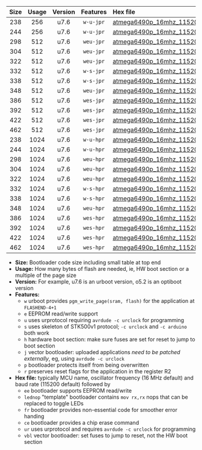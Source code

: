 |Size|Usage|Version|Features|Hex file|
|:-:|:-:|:-:|:-:|:--|
|238|256|u7.6|`w-u-jpr`|[atmega6490p_16mhz_115200bps_ur_vbl.hex](https://raw.githubusercontent.com/stefanrueger/urboot/main/bootloaders/atmega6490p/fcpu_16mhz/115200_bps/atmega6490p_16mhz_115200bps_ur_vbl.hex)|
|244|256|u7.6|`w-u-jpr`|[atmega6490p_16mhz_115200bps_lednop_ur_vbl.hex](https://raw.githubusercontent.com/stefanrueger/urboot/main/bootloaders/atmega6490p/fcpu_16mhz/115200_bps/atmega6490p_16mhz_115200bps_lednop_ur_vbl.hex)|
|298|512|u7.6|`weu-jpr`|[atmega6490p_16mhz_115200bps_ee_ur_vbl.hex](https://raw.githubusercontent.com/stefanrueger/urboot/main/bootloaders/atmega6490p/fcpu_16mhz/115200_bps/atmega6490p_16mhz_115200bps_ee_ur_vbl.hex)|
|304|512|u7.6|`weu-jpr`|[atmega6490p_16mhz_115200bps_ee_lednop_ur_vbl.hex](https://raw.githubusercontent.com/stefanrueger/urboot/main/bootloaders/atmega6490p/fcpu_16mhz/115200_bps/atmega6490p_16mhz_115200bps_ee_lednop_ur_vbl.hex)|
|322|512|u7.6|`weu-jpr`|[atmega6490p_16mhz_115200bps_ee_lednop_fr_ur_vbl.hex](https://raw.githubusercontent.com/stefanrueger/urboot/main/bootloaders/atmega6490p/fcpu_16mhz/115200_bps/atmega6490p_16mhz_115200bps_ee_lednop_fr_ur_vbl.hex)|
|332|512|u7.6|`w-s-jpr`|[atmega6490p_16mhz_115200bps_vbl.hex](https://raw.githubusercontent.com/stefanrueger/urboot/main/bootloaders/atmega6490p/fcpu_16mhz/115200_bps/atmega6490p_16mhz_115200bps_vbl.hex)|
|338|512|u7.6|`w-s-jpr`|[atmega6490p_16mhz_115200bps_lednop_vbl.hex](https://raw.githubusercontent.com/stefanrueger/urboot/main/bootloaders/atmega6490p/fcpu_16mhz/115200_bps/atmega6490p_16mhz_115200bps_lednop_vbl.hex)|
|348|512|u7.6|`weu-jpr`|[atmega6490p_16mhz_115200bps_ee_lednop_fr_ce_ur_vbl.hex](https://raw.githubusercontent.com/stefanrueger/urboot/main/bootloaders/atmega6490p/fcpu_16mhz/115200_bps/atmega6490p_16mhz_115200bps_ee_lednop_fr_ce_ur_vbl.hex)|
|386|512|u7.6|`wes-jpr`|[atmega6490p_16mhz_115200bps_ee_vbl.hex](https://raw.githubusercontent.com/stefanrueger/urboot/main/bootloaders/atmega6490p/fcpu_16mhz/115200_bps/atmega6490p_16mhz_115200bps_ee_vbl.hex)|
|392|512|u7.6|`wes-jpr`|[atmega6490p_16mhz_115200bps_ee_lednop_vbl.hex](https://raw.githubusercontent.com/stefanrueger/urboot/main/bootloaders/atmega6490p/fcpu_16mhz/115200_bps/atmega6490p_16mhz_115200bps_ee_lednop_vbl.hex)|
|422|512|u7.6|`wes-jpr`|[atmega6490p_16mhz_115200bps_ee_lednop_fr_vbl.hex](https://raw.githubusercontent.com/stefanrueger/urboot/main/bootloaders/atmega6490p/fcpu_16mhz/115200_bps/atmega6490p_16mhz_115200bps_ee_lednop_fr_vbl.hex)|
|462|512|u7.6|`wes-jpr`|[atmega6490p_16mhz_115200bps_ee_lednop_fr_ce_vbl.hex](https://raw.githubusercontent.com/stefanrueger/urboot/main/bootloaders/atmega6490p/fcpu_16mhz/115200_bps/atmega6490p_16mhz_115200bps_ee_lednop_fr_ce_vbl.hex)|
|238|1024|u7.6|`w-u-hpr`|[atmega6490p_16mhz_115200bps_ur.hex](https://raw.githubusercontent.com/stefanrueger/urboot/main/bootloaders/atmega6490p/fcpu_16mhz/115200_bps/atmega6490p_16mhz_115200bps_ur.hex)|
|244|1024|u7.6|`w-u-hpr`|[atmega6490p_16mhz_115200bps_lednop_ur.hex](https://raw.githubusercontent.com/stefanrueger/urboot/main/bootloaders/atmega6490p/fcpu_16mhz/115200_bps/atmega6490p_16mhz_115200bps_lednop_ur.hex)|
|298|1024|u7.6|`weu-hpr`|[atmega6490p_16mhz_115200bps_ee_ur.hex](https://raw.githubusercontent.com/stefanrueger/urboot/main/bootloaders/atmega6490p/fcpu_16mhz/115200_bps/atmega6490p_16mhz_115200bps_ee_ur.hex)|
|304|1024|u7.6|`weu-hpr`|[atmega6490p_16mhz_115200bps_ee_lednop_ur.hex](https://raw.githubusercontent.com/stefanrueger/urboot/main/bootloaders/atmega6490p/fcpu_16mhz/115200_bps/atmega6490p_16mhz_115200bps_ee_lednop_ur.hex)|
|322|1024|u7.6|`weu-hpr`|[atmega6490p_16mhz_115200bps_ee_lednop_fr_ur.hex](https://raw.githubusercontent.com/stefanrueger/urboot/main/bootloaders/atmega6490p/fcpu_16mhz/115200_bps/atmega6490p_16mhz_115200bps_ee_lednop_fr_ur.hex)|
|332|1024|u7.6|`w-s-hpr`|[atmega6490p_16mhz_115200bps.hex](https://raw.githubusercontent.com/stefanrueger/urboot/main/bootloaders/atmega6490p/fcpu_16mhz/115200_bps/atmega6490p_16mhz_115200bps.hex)|
|338|1024|u7.6|`w-s-hpr`|[atmega6490p_16mhz_115200bps_lednop.hex](https://raw.githubusercontent.com/stefanrueger/urboot/main/bootloaders/atmega6490p/fcpu_16mhz/115200_bps/atmega6490p_16mhz_115200bps_lednop.hex)|
|348|1024|u7.6|`weu-hpr`|[atmega6490p_16mhz_115200bps_ee_lednop_fr_ce_ur.hex](https://raw.githubusercontent.com/stefanrueger/urboot/main/bootloaders/atmega6490p/fcpu_16mhz/115200_bps/atmega6490p_16mhz_115200bps_ee_lednop_fr_ce_ur.hex)|
|386|1024|u7.6|`wes-hpr`|[atmega6490p_16mhz_115200bps_ee.hex](https://raw.githubusercontent.com/stefanrueger/urboot/main/bootloaders/atmega6490p/fcpu_16mhz/115200_bps/atmega6490p_16mhz_115200bps_ee.hex)|
|392|1024|u7.6|`wes-hpr`|[atmega6490p_16mhz_115200bps_ee_lednop.hex](https://raw.githubusercontent.com/stefanrueger/urboot/main/bootloaders/atmega6490p/fcpu_16mhz/115200_bps/atmega6490p_16mhz_115200bps_ee_lednop.hex)|
|422|1024|u7.6|`wes-hpr`|[atmega6490p_16mhz_115200bps_ee_lednop_fr.hex](https://raw.githubusercontent.com/stefanrueger/urboot/main/bootloaders/atmega6490p/fcpu_16mhz/115200_bps/atmega6490p_16mhz_115200bps_ee_lednop_fr.hex)|
|462|1024|u7.6|`wes-hpr`|[atmega6490p_16mhz_115200bps_ee_lednop_fr_ce.hex](https://raw.githubusercontent.com/stefanrueger/urboot/main/bootloaders/atmega6490p/fcpu_16mhz/115200_bps/atmega6490p_16mhz_115200bps_ee_lednop_fr_ce.hex)|

- **Size:** Bootloader code size including small table at top end
- **Usage:** How many bytes of flash are needed, ie, HW boot section or a multiple of the page size
- **Version:** For example, u7.6 is an urboot version, o5.2 is an optiboot version
- **Features:**
  + `w` urboot provides `pgm_write_page(sram, flash)` for the application at `FLASHEND-4+1`
  + `e` EEPROM read/write support
  + `u` uses urprotocol requiring `avrdude -c urclock` for programming
  + `s` uses skeleton of STK500v1 protocol; `-c urclock` and `-c arduino` both work
  + `h` hardware boot section: make sure fuses are set for reset to jump to boot section
  + `j` vector bootloader: uploaded applications *need to be patched externally*, eg, using `avrdude -c urclock`
  + `p` bootloader protects itself from being overwritten
  + `r` preserves reset flags for the application in the register R2
- **Hex file:** typically MCU name, oscillator frequency (16 MHz default) and baud rate (115200 default) followed by
  + `ee` bootloader supports EEPROM read/write
  + `lednop` "template" bootloader contains `mov rx,rx` nops that can be replaced to toggle LEDs
  + `fr` bootloader provides non-essential code for smoother error handing
  + `ce` bootloader provides a chip erase command
  + `ur` uses urprotocol and requires `avrdude -c urclock` for programming
  + `vbl` vector bootloader: set fuses to jump to reset, not the HW boot section
